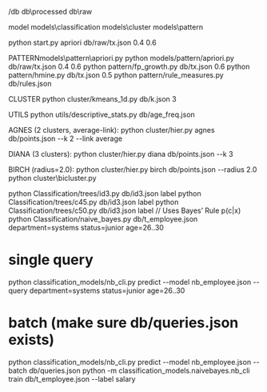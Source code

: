 /db
db\processed
db\raw

model
models\classification
models\cluster
models\pattern


python start.py apriori db/raw/tx.json 0.4 0.6


PATTERNmodels\pattern\apriori.py
python models/pattern/apriori.py db/raw/tx.json 0.4 0.6
python pattern/fp_growth.py db/tx.json 0.6
python pattern/hmine.py db/tx.json 0.5
python pattern/rule_measures.py db/rules.json

CLUSTER
python cluster/kmeans_1d.py db/k.json 3

UTILS
python utils/descriptive_stats.py db/age_freq.json

AGNES (2 clusters, average-link):
python cluster/hier.py agnes db/points.json --k 2 --link average


DIANA (3 clusters):
python cluster/hier.py diana db/points.json --k 3

BIRCH (radius=2.0):
python cluster/hier.py birch db/points.json --radius 2.0
python cluster\bicluster.py

python Classification/trees/id3.py db/id3.json label
python Classification/trees/c45.py db/id3.json label
python Classification/trees/c50.py db/id3.json label
// Uses Bayes’ Rule p(c|x)
python Classification/naive_bayes.py db/t_employee.json department=systems status=junior age=26..30


# single query
python classification_models/nb_cli.py predict --model nb_employee.json --query department=systems status=junior age=26..30

# batch (make sure db/queries.json exists)
python classification_models/nb_cli.py predict --model nb_employee.json --batch db/queries.json
python -m classification_models.naivebayes.nb_cli train db/t_employee.json --label salary
